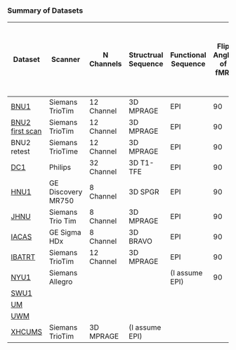 ### Summary of Datasets

| Dataset | Scanner | N Channels |Structrual Sequence | Functional Sequence | Flip Angle of fMRI | Echo Time (TE in ms) | Repetition Time (TR in ms) | Slice Thickness (mm) or Dimensions where Possible (mm x mm x mm) |
|---------|---------|------------|--------------------|---------------------|---------------------|---------------------|----------------------------|----------------------|
|[BNU1](http://fcon_1000.projects.nitrc.org/indi/CoRR/html/bnu_1.html)| Siemans TrioTim | 12 Channel | 3D MPRAGE | EPI | 90 | 30 | 2000 | 3.1 x 3.1 x 3.5 | 
|[BNU2 first scan](http://fcon_1000.projects.nitrc.org/indi/CoRR/html/bnu_2.html)| Siemans TrioTim | 12 Channel | 3D MPRAGE | EPI | 90 | 30 | 2000| 3.1 x 3.1 x 3.0 |
|BNU2 retest| Siemans TrioTime | 12 Channel | 3D MPRAGE | EPI |  90 | 30 | 1500 | 3.1  x 3.1 x 4 |
|[DC1](http://fcon_1000.projects.nitrc.org/indi/CoRR/html/dc_1.html)| Philips | 32 Channel | 3D T1-TFE | EPI | 90 | 35 | 2500 | 3 x 3 x 3.5 |
|[HNU1](http://fcon_1000.projects.nitrc.org/indi/CoRR/html/hnu_1.html) | GE Discovery MR750 | 8 Channel | 3D SPGR | EPI | 90 | 30 | 2000 | 3.4 x 3.4 x 3.4|
|[JHNU](http://fcon_1000.projects.nitrc.org/indi/CoRR/html/jhnu_1.html)| Siemans Trio Tim | 8 Channel | 3D MPRAGE | EPI | 90 | 30 | 2000 | 3.75 x 3.75 x 4 |
|[IACAS](http://fcon_1000.projects.nitrc.org/indi/CoRR/html/iacas_1.html) | GE Sigma HDx | 8 Channel | 3D BRAVO | EPI | 90 | 30 | 2000 | 3.4 x 3.4 x 4 |
|[IBATRT](http://fcon_1000.projects.nitrc.org/indi/CoRR/html/ibatrt.html) | Siemans TrioTim | 12 Channel | 3D MPRAGE | EPI | 90 | 30 | 1750 | 3.4 x 3.4 x 3.6 |
|[NYU1](http://fcon_1000.projects.nitrc.org/indi/CoRR/html/nyu_1.html) | Siemans Allegro | | | (I assume EPI) | 90 | 15 | 2000 | 3 x 3 x 4|
|[SWU1](http://fcon_1000.projects.nitrc.org/indi/CoRR/html/swu_1.html) | | | | | | | | | |
|[UM](http://fcon_1000.projects.nitrc.org/indi/CoRR/html/um_1.html) | | | | | | | | | | |
|[UWM](http://fcon_1000.projects.nitrc.org/indi/CoRR/html/uwm_1.html) | | | | | | || | | 
|[XHCUMS](http://fcon_1000.projects.nitrc.org/indi/CoRR/html/xhcums_1.html) | Siemans TrioTim | 3D MPRAGE | (I assume EPI) | | | 30 | 3000 | 3 x 3 x 3 |
